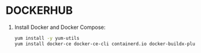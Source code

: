 # DOCKERHUB

1. Install Docker and Docker Compose:

   ```bash
   yum install -y yum-utils
   yum install docker-ce docker-ce-cli containerd.io docker-buildx-plugin docker-compose-plugin
